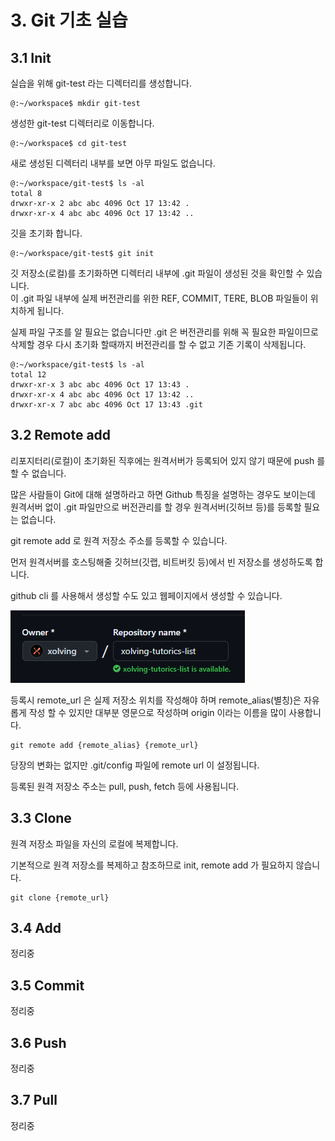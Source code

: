 # 3. Git 기초 실습

## 3.1 Init

실습을 위해 git-test 라는 디렉터리를 생성합니다.
```
@:~/workspace$ mkdir git-test
```

생성한 git-test 디렉터리로 이동합니다.
```
@:~/workspace$ cd git-test
```

새로 생성된 디렉터리 내부를 보면 아무 파일도 없습니다.
```
@:~/workspace/git-test$ ls -al
total 8
drwxr-xr-x 2 abc abc 4096 Oct 17 13:42 .
drwxr-xr-x 4 abc abc 4096 Oct 17 13:42 ..
```


깃을 초기화 합니다.
```
@:~/workspace/git-test$ git init
```

깃 저장소(로컬)를 초기화하면 디렉터리 내부에 .git 파일이 생성된 것을 확인할 수 있습니다.<br/>
이 .git 파일 내부에 실제 버전관리를 위한 REF, COMMIT, TERE, BLOB 파일들이 위치하게 됩니다.<br/>

실제 파일 구조를 알 필요는 없습니다만 .git 은 버전관리를 위해 꼭 필요한 파일이므로 삭제할 경우 다시 초기화 할때까지 버전관리를 할 수 없고 기존 기록이 삭제됩니다.
```
@:~/workspace/git-test$ ls -al
total 12
drwxr-xr-x 3 abc abc 4096 Oct 17 13:43 .
drwxr-xr-x 4 abc abc 4096 Oct 17 13:42 ..
drwxr-xr-x 7 abc abc 4096 Oct 17 13:43 .git
```

## 3.2 Remote add

리포지터리(로컬)이 초기화된 직후에는 원격서버가 등록되어 있지 않기 때문에 push 를 할 수 없습니다.<br/>

많은 사람들이 Git에 대해 설명하라고 하면 Github 특징을 설명하는 경우도 보이는데 원격서버 없이 .git 파일만으로 버전관리를 할 경우 원격서버(깃허브 등)를 등록할 필요는 없습니다.<br/>

git remote add 로 원격 저장소 주소를 등록할 수 있습니다.

먼저 원격서버를 호스팅해줄 깃허브(깃랩, 비트버킷 등)에서 빈 저장소를 생성하도록 합니다.

github cli 를 사용해서 생성할 수도 있고 웹페이지에서 생성할 수 있습니다.

![이미지](/public/lean-git-cli-3-1.PNG)

등록시 remote_url 은 실제 저장소 위치를 작성해야 하며 remote_alias(별칭)은 자유롭게 작성 할 수 있지만 대부분 영문으로 작성하며 origin 이라는 이름을 많이 사용합니다.

```
git remote add {remote_alias} {remote_url}
```

당장의 변화는 없지만 .git/config 파일에 remote url 이 설정됩니다.

등록된 원격 저장소 주소는 pull, push, fetch 등에 사용됩니다.

## 3.3 Clone

원격 저장소 파일을 자신의 로컬에 복제합니다.

기본적으로 원격 저장소를 복제하고 참조하므로 init, remote add 가 필요하지 않습니다.

```
git clone {remote_url}
```

## 3.4 Add

정리중

## 3.5 Commit

정리중

## 3.6 Push

정리중

## 3.7 Pull

정리중
